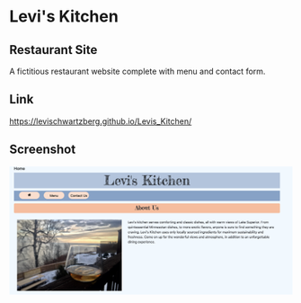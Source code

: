 # Levi's Kitchen

## Restaurant Site

A fictitious restaurant website complete with menu and contact form. 

## Link
https://levischwartzberg.github.io/Levis_Kitchen/

## Screenshot

![Alt text](./assets/images/home1.jpg?raw=true "Home page image")